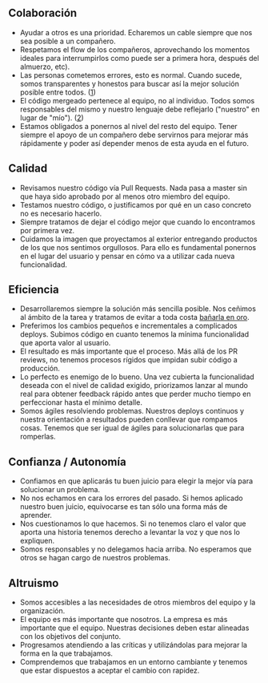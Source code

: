 ## Colaboración

* Ayudar a otros es una prioridad. Echaremos un cable siempre que nos sea posible a un compañero.
* Respetamos el flow de los compañeros, aprovechando los momentos ideales para interrumpirlos como puede ser a primera hora, después del almuerzo, etc).
* Las personas cometemos errores, esto es normal. Cuando sucede, somos transparentes y honestos para buscar así la mejor solución posible entre todos. ([1](https://twitter.com/QualityFrog/status/862414290866782208))
* El código mergeado pertenece al equipo, no al individuo. Todos somos responsables del mismo y nuestro lenguaje debe reflejarlo ("nuestro" en lugar de "mío"). ([2](https://dev.to/ben/merged-code-belongs-to-the-team-not-the-individual-our-language-should-reflect-that))
* Estamos obligados a ponernos al nivel del resto del equipo. Tener siempre el apoyo de un compañero debe servirnos para mejorar más rápidamente y poder así depender menos de esta ayuda en el futuro.

## Calidad

* Revisamos nuestro código vía Pull Requests. Nada pasa a master sin que haya sido aprobado por al menos otro miembro del equipo.
* Testamos nuestro código, o justificamos por qué en un caso concreto no es necesario hacerlo.
* Siempre tratamos de dejar el código mejor que cuando lo encontramos por primera vez.
* Cuidamos la imagen que proyectamos al exterior entregando productos de los que nos sentimos orgullosos. Para ello es fundamental ponernos en el lugar del usuario y pensar en cómo va a utilizar cada nueva funcionalidad.

## Eficiencia

* Desarrollaremos siempre la solución más sencilla posible. Nos ceñimos al ámbito de la tarea y tratamos de evitar a toda costa [bañarla en oro](https://en.wikipedia.org/wiki/Gold_plating_(software_engineering)).
* Preferimos los cambios pequeños e incrementales a complicados deploys. Subimos código en cuanto tenemos la mínima funcionalidad que aporta valor al usuario.
* El resultado es más importante que el proceso. Más allá de los PR reviews, no tenemos procesos rígidos que impidan subir código a producción.
* Lo perfecto es enemigo de lo bueno. Una vez cubierta la funcionalidad deseada con el nivel de calidad exigido, priorizamos lanzar al mundo real para obtener feedback rápido antes que perder mucho tiempo en perfeccionar hasta el mínimo detalle.
* Somos ágiles resolviendo problemas. Nuestros deploys continuos y nuestra orientación a resultados pueden conllevar que rompamos cosas. Tenemos que ser igual de ágiles para solucionarlas que para romperlas.

## Confianza / Autonomía

* Confiamos en que aplicarás tu buen juicio para elegir la mejor vía para solucionar un problema.
* No nos echamos en cara los errores del pasado. Si hemos aplicado nuestro buen juicio, equivocarse es tan sólo una forma más de aprender.
* Nos cuestionamos lo que hacemos. Si no tenemos claro el valor que aporta una historia tenemos derecho a levantar la voz y que nos lo expliquen.
* Somos responsables y no delegamos hacia arriba. No esperamos que otros se hagan cargo de nuestros problemas.

## Altruismo

* Somos accesibles a las necesidades de otros miembros del equipo y la organización.
* El equipo es más importante que nosotros. La empresa es más importante que el equipo. Nuestras decisiones deben estar alineadas con los objetivos del conjunto.
* Progresamos atendiendo a las críticas y utilizándolas para mejorar la forma en la que trabajamos.
* Comprendemos que trabajamos en un entorno cambiante y tenemos que estar dispuestos a aceptar el cambio con rapidez.
